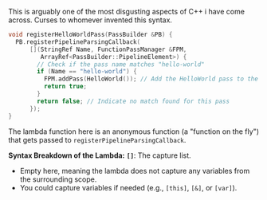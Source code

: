This is arguably one of the most disgusting aspects of C++ i have come across.  Curses to whomever invented this syntax.

```cpp
void registerHelloWorldPass(PassBuilder &PB) {
  PB.registerPipelineParsingCallback(
      [](StringRef Name, FunctionPassManager &FPM,
         ArrayRef<PassBuilder::PipelineElement>) {
        // Check if the pass name matches "hello-world"
        if (Name == "hello-world") {
          FPM.addPass(HelloWorld()); // Add the HelloWorld pass to the pipeline
          return true;              
        }
        return false; // Indicate no match found for this pass
      });
}
```

The lambda function here is  an anonymous function (a "function on the fly") that gets passed to `registerPipelineParsingCallback`. 

**Syntax Breakdown of the Lambda:**
**`[]`**: The capture list.
- Empty here, meaning the lambda does not capture any variables from the surrounding scope.
- You could capture variables if needed (e.g., `[this]`, `[&]`, or `[var]`).

